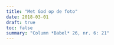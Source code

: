 ```yaml
---
title: "Met God op de foto"
date: 2018-03-01
draft: true
toc: false
summary: "Column *Babel* 26, nr. 6: 21"
---
```


